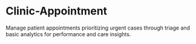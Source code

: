 # Clinic-Appointment
Manage patient appointments prioritizing urgent cases through triage and basic analytics for performance and care insights.
